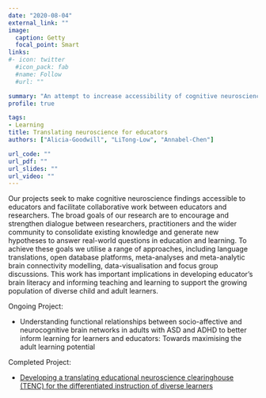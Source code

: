 ```yaml
---
date: "2020-08-04"
external_link: ""
image:
  caption: Getty
  focal_point: Smart
links:
#- icon: twitter
  #icon_pack: fab
  #name: Follow
  #url: ""

summary: "An attempt to increase accessibility of cognitive neuroscience findings."
profile: true

tags:
- Learning
title: Translating neuroscience for educators 
authors: ["Alicia-Goodwill", "LiTong-Low", "Annabel-Chen"]

url_code: ""
url_pdf: ""
url_slides: ""
url_video: ""
---
```

Our projects seek to make cognitive neuroscience findings accessible to educators and facilitate collaborative work between educators and researchers. 
The broad goals of our research are to encourage and strengthen dialogue between researchers, practitioners and the wider community to consolidate existing knowledge and generate new hypotheses to answer real-world questions in education and learning. 
To achieve these goals we utilise a range of approaches, including language translations, open database platforms, meta-analyses and meta-analytic brain connectivity modelling, data-visualisation and focus group discussions. 
This work has important implications in developing educator’s brain literacy and informing teaching and learning to support the growing population of diverse child and adult learners.

Ongoing Project: 

- Understanding functional relationships between socio-affective and neurocognitive brain networks in adults with ASD and ADHD to better inform learning for learners and educators: Towards maximising the adult learning potential

Completed Project: 
- [Developing a translating educational neuroscience clearinghouse (TENC) for the differentiated instruction of diverse learners](https://www.nie.edu.sg/research/projects/project/afd-07-16-zw)


